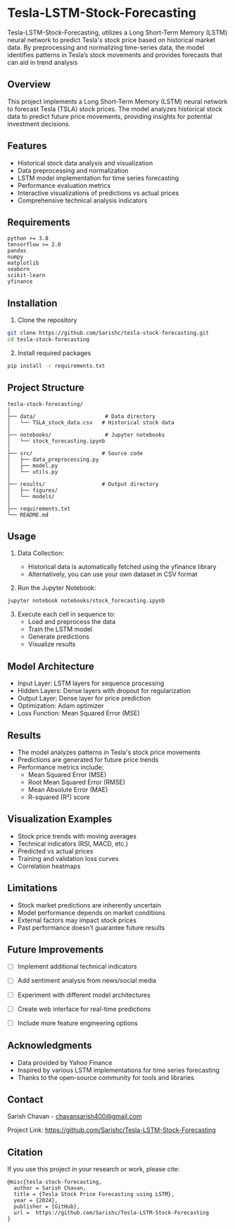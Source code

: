 # Tesla-LSTM-Stock-Forecasting
Tesla-LSTM-Stock-Forecasting, utilizes a Long Short-Term Memory (LSTM) neural network to predict Tesla's stock price based on historical market data. By preprocessing and normalizing time-series data, the model identifies patterns in Tesla’s stock movements and provides forecasts that can aid in trend analysis

## Overview
This project implements a Long Short-Term Memory (LSTM) neural network to forecast Tesla (TSLA) stock prices. The model analyzes historical stock data to predict future price movements, providing insights for potential investment decisions.

## Features
- Historical stock data analysis and visualization
- Data preprocessing and normalization
- LSTM model implementation for time series forecasting
- Performance evaluation metrics
- Interactive visualizations of predictions vs actual prices
- Comprehensive technical analysis indicators

## Requirements
```
python >= 3.8
tensorflow >= 2.0
pandas
numpy
matplotlib
seaborn
scikit-learn
yfinance
```

## Installation
1. Clone the repository
```bash
git clone https://github.com/Sarishc/tesla-stock-forecasting.git
cd tesla-stock-forecasting
```

2. Install required packages
```bash
pip install -r requirements.txt
```

## Project Structure
```
tesla-stock-forecasting/
│
├── data/                      # Data directory
│   └── TSLA_stock_data.csv   # Historical stock data
│
├── notebooks/                 # Jupyter notebooks
│   └── stock_forecasting.ipynb
│
├── src/                      # Source code
│   ├── data_preprocessing.py
│   ├── model.py
│   └── utils.py
│
├── results/                  # Output directory
│   ├── figures/
│   └── models/
│
├── requirements.txt
└── README.md
```

## Usage
1. Data Collection:
   - Historical data is automatically fetched using the yfinance library
   - Alternatively, you can use your own dataset in CSV format

2. Run the Jupyter Notebook:
```bash
jupyter notebook notebooks/stock_forecasting.ipynb
```

3. Execute each cell in sequence to:
   - Load and preprocess the data
   - Train the LSTM model
   - Generate predictions
   - Visualize results

## Model Architecture
- Input Layer: LSTM layers for sequence processing
- Hidden Layers: Dense layers with dropout for regularization
- Output Layer: Dense layer for price prediction
- Optimization: Adam optimizer
- Loss Function: Mean Squared Error (MSE)

## Results
- The model analyzes patterns in Tesla's stock price movements
- Predictions are generated for future price trends
- Performance metrics include:
  - Mean Squared Error (MSE)
  - Root Mean Squared Error (RMSE)
  - Mean Absolute Error (MAE)
  - R-squared (R²) score

## Visualization Examples
- Stock price trends with moving averages
- Technical indicators (RSI, MACD, etc.)
- Predicted vs actual prices
- Training and validation loss curves
- Correlation heatmaps

## Limitations
- Stock market predictions are inherently uncertain
- Model performance depends on market conditions
- External factors may impact stock prices
- Past performance doesn't guarantee future results

## Future Improvements
- [ ] Implement additional technical indicators
- [ ] Add sentiment analysis from news/social media
- [ ] Experiment with different model architectures
- [ ] Create web interface for real-time predictions
- [ ] Include more feature engineering options


## Acknowledgments
- Data provided by Yahoo Finance
- Inspired by various LSTM implementations for time series forecasting
- Thanks to the open-source community for tools and libraries

## Contact
Sarish Chavan - chavansarish400@gmail.com

Project Link: https://github.com/Sarishc/Tesla-LSTM-Stock-Forecasting

## Citation
If you use this project in your research or work, please cite:
```
@misc{tesla-stock-forecasting,
  author = Sarish Chavan,
  title = {Tesla Stock Price Forecasting using LSTM},
  year = {2024},
  publisher = {GitHub},
  url =  https://github.com/Sarishc/Tesla-LSTM-Stock-Forecasting
}
```
